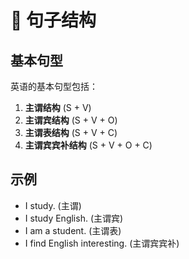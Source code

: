 # 📝 句子结构

## 基本句型

英语的基本句型包括：

1. **主谓结构** (S + V)
2. **主谓宾结构** (S + V + O)
3. **主谓表结构** (S + V + C)
4. **主谓宾宾补结构** (S + V + O + C)

## 示例

- I study. (主谓)
- I study English. (主谓宾)
- I am a student. (主谓表)
- I find English interesting. (主谓宾宾补)
